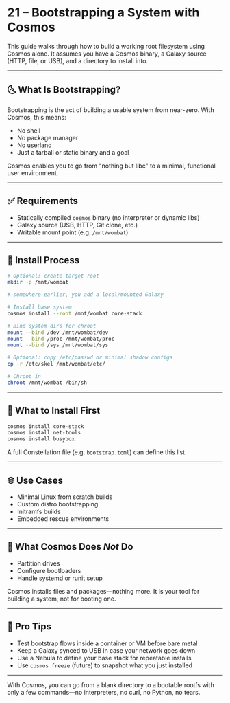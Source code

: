 # 21 – Bootstrapping a System with Cosmos

This guide walks through how to build a working root filesystem using Cosmos alone. It assumes you have a Cosmos binary, a Galaxy source (HTTP, file, or USB), and a directory to install into.

---

## 🌜 What Is Bootstrapping?
Bootstrapping is the act of building a usable system from near-zero. With Cosmos, this means:
- No shell
- No package manager
- No userland
- Just a tarball or static binary and a goal

Cosmos enables you to go from "nothing but libc" to a minimal, functional user environment.

---

## ✅ Requirements
- Statically compiled `cosmos` binary (no interpreter or dynamic libs)
- Galaxy source (USB, HTTP, Git clone, etc.)
- Writable mount point (e.g. `/mnt/wombat`)

---

## 🔨 Install Process
```bash
# Optional: create target root
mkdir -p /mnt/wombat

# somewhere earlier, you add a local/mounted Galaxy

# Install base system
cosmos install --root /mnt/wombat core-stack

# Bind system dirs for chroot
mount --bind /dev /mnt/wombat/dev
mount --bind /proc /mnt/wombat/proc
mount --bind /sys /mnt/wombat/sys

# Optional: copy /etc/passwd or minimal shadow configs
cp -r /etc/skel /mnt/wombat/etc/

# Chroot in
chroot /mnt/wombat /bin/sh
```

---

## 🔄 What to Install First
```bash
cosmos install core-stack
cosmos install net-tools
cosmos install busybox
```

A full Constellation file (e.g. `bootstrap.toml`) can define this list.

---

## 🌐 Use Cases
- Minimal Linux from scratch builds
- Custom distro bootstrapping
- Initramfs builds
- Embedded rescue environments

---

## 🚫 What Cosmos Does *Not* Do
- Partition drives
- Configure bootloaders
- Handle systemd or runit setup

Cosmos installs files and packages—nothing more. It is your tool for building a system, not for booting one.

---

## 🫰 Pro Tips
- Test bootstrap flows inside a container or VM before bare metal
- Keep a Galaxy synced to USB in case your network goes down
- Use a Nebula to define your base stack for repeatable installs
- Use `cosmos freeze` (future) to snapshot what you just installed

---

With Cosmos, you can go from a blank directory to a bootable rootfs with only a few commands—no interpreters, no curl, no Python, no tears.

